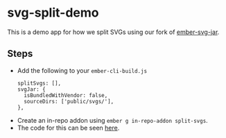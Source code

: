 # svg-split-demo

This is a demo app for how we split SVGs using our fork of [ember-svg-jar](https://github.com/astronomersiva/ember-svg-jar).

## Steps

* Add the following to your `ember-cli-build.js`
  ```
  splitSvgs: [],
  svgJar: {
    isBundledWithVendor: false,
    sourceDirs: ['public/svgs/'],
  },
  ```
* Create an in-repo addon using `ember g in-repo-addon split-svgs`.
* The code for this can be seen [here](lib/split-svgs/index.js).
